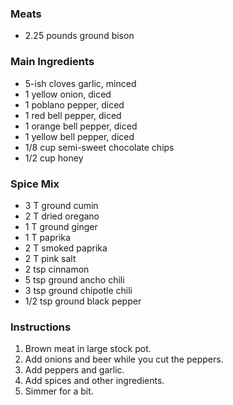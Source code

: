 ### Meats

- 2.25 pounds ground bison

### Main Ingredients

- 5-ish cloves garlic, minced
- 1 yellow onion, diced
- 1 poblano pepper, diced
- 1 red bell pepper, diced
- 1 orange bell pepper, diced
- 1 yellow bell pepper, diced
- 1/8 cup semi-sweet chocolate chips
- 1/2 cup honey

### Spice Mix

- 3 T ground cumin
- 2 T dried oregano
- 1 T ground ginger
- 1 T paprika
- 2 T smoked paprika
- 2 T pink salt
- 2 tsp cinnamon
- 5 tsp ground ancho chili
- 3 tsp ground chipotle chili
- 1/2 tsp ground black pepper

### Instructions

1. Brown meat in large stock pot.
2. Add onions and beer while you cut the peppers.
3. Add peppers and garlic.
4. Add spices and other ingredients.
5. Simmer for a bit.
